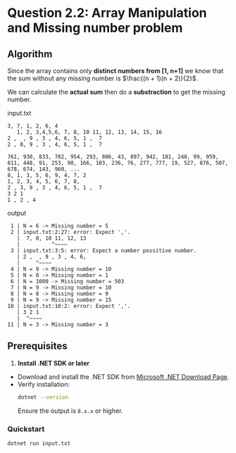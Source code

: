# Question 2.2: Array Manipulation and Missing number problem

## Algorithm
Since the array contains only **distinct numbers from [1, n+1]** we know that the sum without any missing number is $\frac{(n + 1)(n + 2)}{2}$.

We can calculate the **actual sum** then do a **substraction** to get the missing number.

input.txt
```plaintext
3, 7, 1, 2, 6, 4
   1, 2, 3,4,5,6, 7, 8, 10 11, 12, 13, 14, 15, 16
2 ,  , 9 , 3 , 4, 6, 5, 1 ,  7
2 , 8, 9 , 3 , 4, 6, 5, 1 ,  7

761, 930, 833, 782, 954, 293, 806, 43, 897, 942, 181, 240, 99, 959, 811, 448, 91, 253, 90, 166, 103, 236, 76, 277, 777, 19, 527, 876, 507, 678, 674, 143, 960, ...
8, 1, 3, 5, 6, 9, 4, 7, 2
1, 2, 3, 4, 5, 6, 7, 8,
2 , 3, 9 , 3 , 4, 6, 5, 1 ,  7
3 2 1
1 , 2 , 4
```

output
```plaintext
 1 | N = 6 -> Missing number = 5
 2 | input.txt:2:27: error: Expect ','.
   |  7, 8, 10 11, 12, 13
   |          ^~~~~
 3 | input.txt:3:5: error: Expect a number possitive number.
   | 2 ,  , 9 , 3 , 4, 6,
   |     ^~~~~
 4 | N = 9 -> Missing number = 10
 5 | N = 0 -> Missing number = 1
 6 | N = 1000 -> Missing number = 503
 7 | N = 9 -> Missing number = 10
 8 | N = 8 -> Missing number = 9
 9 | N = 9 -> Missing number = 15
10 | input.txt:10:2: error: Expect ','.
   | 3 2 1
   |  ^~~~~
11 | N = 3 -> Missing number = 3
```

## Prerequisites

1. **Install .NET SDK or later**
- Download and install the .NET SDK from [Microsoft .NET Download Page](https://dotnet.microsoft.com/download).
- Verify installation:
    ```bash
    dotnet --version
    ```
    Ensure the output is `8.x.x` or higher.

### Quickstart
```bash
dotnet run input.txt
```
